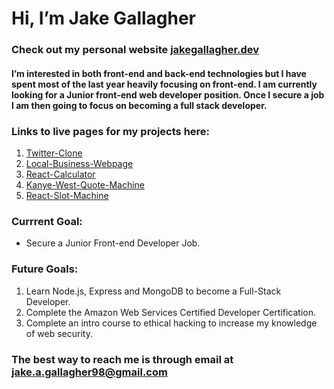 # Hi, I’m Jake Gallagher

###  <p>Check out my personal website <a href="https://jakegallagher.dev">jakegallagher.dev</a>


#### I’m interested in both front-end and back-end technologies but I have spent most of the last year heavily focusing on front-end. I am currently looking for a Junior front-end web developer position. Once I secure a job I am then going to focus on becoming a full stack developer. 



### Links to live pages for my projects here:
1. [Twitter-Clone](https://twitter-clone-nu-woad.vercel.app/)
1. [Local-Business-Webpage](https://jake-agallagher.github.io/Local-Business-Webpage/)
1. [React-Calculator](https://jake-agallagher.github.io/React-Calculator/)
1. [Kanye-West-Quote-Machine](https://jake-agallagher.github.io/Kanye-West-Quote-Machine/)
1. [React-Slot-Machine](https://jake-agallagher.github.io/React-Slot-Machine/)

### Currrent Goal:
* Secure a Junior Front-end Developer Job.

### Future Goals:
1. Learn Node.js, Express and MongoDB to become a Full-Stack Developer.
1. Complete the Amazon Web Services Certified Developer Certification.
1. Complete an intro course to ethical hacking to increase my knowledge of web security. 


### The best way to reach me is through email at jake.a.gallagher98@gmail.com
